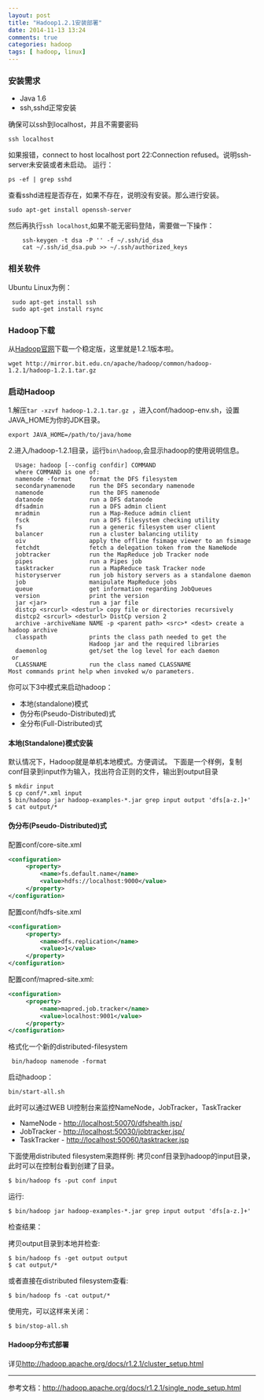```yaml
---
layout: post
title: "Hadoop1.2.1安装部署"
date: 2014-11-13 13:24
comments: true
categories: hadoop
tags: [ hadoop, linux]
---
```

### 安装需求
- Java 1.6
- ssh,sshd正常安装

确保可以ssh到localhost，并且不需要密码

```shell
ssh localhost
```
 如果报错，connect to host localhost port 22:Connection refused。说明ssh-server未安装或者未启动。
 运行：

```shell
ps -ef | grep sshd
```
查看sshd进程是否存在，如果不存在，说明没有安装。那么进行安装。

```shell
sudo apt-get install openssh-server
```

然后再执行`ssh localhost`,如果不能无密码登陆，需要做一下操作：

```shell
    ssh-keygen -t dsa -P '' -f ~/.ssh/id_dsa
    cat ~/.ssh/id_dsa.pub >> ~/.ssh/authorized_keys
```

<!--more-->
### 相关软件
Ubuntu Linux为例：

```shell
 sudo apt-get install ssh
 sudo apt-get install rsync
```

### Hadoop下载
从[Hadoop官网](http://hadoop.apache.org/releases.html)下载一个稳定版，这里就是1.2.1版本啦。

```shell
wget http://mirror.bit.edu.cn/apache/hadoop/common/hadoop-1.2.1/hadoop-1.2.1.tar.gz
```

 ### 启动Hadoop

 1.解压`tar -xzvf hadoop-1.2.1.tar.gz `，进入conf/hadoop-env.sh，设置JAVA_HOME为你的JDK目录。

```shell
export JAVA_HOME=/path/to/java/home
```

 2.进入/hadoop-1.2.1目录，运行`bin\hadoop`,会显示hadoop的使用说明信息。

```shell
  Usage: hadoop [--config confdir] COMMAND
  where COMMAND is one of:
  namenode -format     format the DFS filesystem
  secondarynamenode    run the DFS secondary namenode
  namenode             run the DFS namenode
  datanode             run a DFS datanode
  dfsadmin             run a DFS admin client
  mradmin              run a Map-Reduce admin client
  fsck                 run a DFS filesystem checking utility
  fs                   run a generic filesystem user client
  balancer             run a cluster balancing utility
  oiv                  apply the offline fsimage viewer to an fsimage
  fetchdt              fetch a delegation token from the NameNode
  jobtracker           run the MapReduce job Tracker node
  pipes                run a Pipes job
  tasktracker          run a MapReduce task Tracker node
  historyserver        run job history servers as a standalone daemon
  job                  manipulate MapReduce jobs
  queue                get information regarding JobQueues
  version              print the version
  jar <jar>            run a jar file
  distcp <srcurl> <desturl> copy file or directories recursively
  distcp2 <srcurl> <desturl> DistCp version 2
  archive -archiveName NAME -p <parent path> <src>* <dest> create a hadoop archive
  classpath            prints the class path needed to get the
                       Hadoop jar and the required libraries
  daemonlog            get/set the log level for each daemon
 or
  CLASSNAME            run the class named CLASSNAME
Most commands print help when invoked w/o parameters.
```
  你可以下3中模式来启动hadoop：

  - 本地(standalone)模式
  - 伪分布(Pseudo-Distributed)式
  - 全分布(Full-Distributed)式

#### 本地(Standalone)模式安装
  默认情况下，Hadoop就是单机本地模式。方便调试。
  下面是一个样例，复制conf目录到input作为输入，找出符合正则的文件，输出到output目录

```shell
$ mkdir input
$ cp conf/*.xml input
$ bin/hadoop jar hadoop-examples-*.jar grep input output 'dfs[a-z.]+'
$ cat output/*
```

#### 伪分布(Pseudo-Distributed)式
配置conf/core-site.xml

```xml
<configuration>
     <property>
         <name>fs.default.name</name>
         <value>hdfs://localhost:9000</value>
     </property>
</configuration>
```
配置conf/hdfs-site.xml

```xml
<configuration>
     <property>
         <name>dfs.replication</name>
         <value>1</value>
     </property>
</configuration>
```

配置conf/mapred-site.xml:

```xml
<configuration>
     <property>
         <name>mapred.job.tracker</name>
         <value>localhost:9001</value>
     </property>
</configuration>
```

  格式化一个新的distributed-filesystem

```shell
 bin/hadoop namenode -format
```

 启动hadoop：

```shell
bin/start-all.sh
```

  此时可以通过WEB UI控制台来监控NameNode，JobTracker，TaskTracker

- NameNode - <http://localhost:50070/dfshealth.jsp/>
- JobTracker - <http://localhost:50030/jobtracker.jsp/>
- TaskTracker - <http://localhost:50060/tasktracker.jsp>

 下面使用distributed filesystem来跑样例:
 拷贝conf目录到hadoop的input目录，此时可以在控制台看到创建了目录。

```shell
$ bin/hadoop fs -put conf input
```

运行:
```shell
$ bin/hadoop jar hadoop-examples-*.jar grep input output 'dfs[a-z.]+'
```
检查结果：

拷贝output目录到本地并检查:
```shell
$ bin/hadoop fs -get output output
$ cat output/*
```
或者直接在distributed filesystem查看:

```shell
$ bin/hadoop fs -cat output/*
```

使用完，可以这样来关闭：

```shell
$ bin/stop-all.sh
```


#### Hadoop分布式部署
 详见<http://hadoop.apache.org/docs/r1.2.1/cluster_setup.html>

---
参考文档：<http://hadoop.apache.org/docs/r1.2.1/single_node_setup.html>
